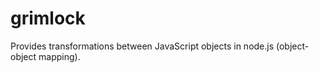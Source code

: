 grimlock
========

Provides transformations between JavaScript objects in node.js (object-object mapping).